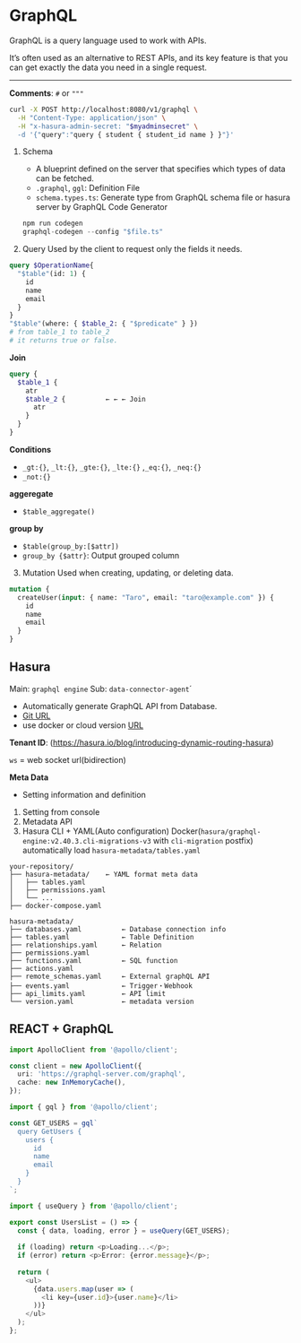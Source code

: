 # GraphQL

GraphQL is a query language used to work with APIs.

It’s often used as an alternative to REST APIs, and its key feature is that you can get exactly the data you need in a single request.

---

**Comments**:  `#` or `"""`

```bash
curl -X POST http://localhost:8080/v1/graphql \
  -H "Content-Type: application/json" \
  -H "x-hasura-admin-secret: "$myadminsecret" \
  -d '{"query":"query { student { student_id name } }"}'
```

1. Schema
    * A blueprint defined on the server that specifies which types of data can be fetched.
    * `.graphql`, `ggl`: Definition File
    * `schema.types.ts`: Generate type from GraphQL schema file or hasura server by GraphQL Code Generator
    ```ts
    npm run codegen
    graphql-codegen --config "$file.ts"
    ```

2. Query
Used by the client to request only the fields it needs.
```graphql
query $OperationName{
  "$table"(id: 1) {
    id
    name
    email
  }
}
"$table"(where: { $table_2: { "$predicate" } }) 
# from table_1 to table_2
# it returns true or false.                                         
```
**Join**
```graphql
query {
  $table_1 {
    atr
    $table_2 {          ← ← ← Join
      atr
    }
  }
}
```
**Conditions**
* `_gt:{}`, `_lt:{}`, `_gte:{}`, `_lte:{}` ,`_eq:{}`, `_neq:{}`
* `_not:{}`

**aggeregate**
* `$table_aggregate()`

**group by**
* `$table(group_by:[$attr])`
* `group_by {$attr}`: Output grouped column

3. Mutation
Used when creating, updating, or deleting data.
```graphql
mutation {
  createUser(input: { name: "Taro", email: "taro@example.com" }) {
    id
    name
    email
  }
}

```


## Hasura
Main: `graphql engine`
Sub: `data-connector-agent`´

* Automatically generate GraphQL API from Database.
* [Git URL](https://github.com/hasura/graphql-engine)
* use docker or cloud version [URL](https://cloud.hasura.io)

**Tenant ID**:
(https://hasura.io/blog/introducing-dynamic-routing-hasura)

`ws` = web socket url(bidirection)


**Meta Data**
* Setting information and definition
1. Setting from console
2. Metadata API 
3. Hasura CLI + YAML(Auto configuration)
Docker(`hasura/graphql-engine:v2.40.3.cli-migrations-v3` with `cli-migration` postfix) automatically load `hasura-metadata/tables.yaml`
```
your-repository/
├── hasura-metadata/    ← YAML format meta data
│   ├── tables.yaml
│   ├── permissions.yaml
│   └── ...
├── docker-compose.yaml
```
```
hasura-metadata/
├── databases.yaml          ← Database connection info
├── tables.yaml             ← Table Definition
├── relationships.yaml      ← Relation
├── permissions.yaml    
├── functions.yaml          ← SQL function
├── actions.yaml            
├── remote_schemas.yaml     ← External graphQL API
├── events.yaml             ← Trigger・Webhook
├── api_limits.yaml         ← API limit
└── version.yaml            ← metadata version

```

## REACT + GraphQL
```ts
import ApolloClient from '@apollo/client';

const client = new ApolloClient({
  uri: 'https://graphql-server.com/graphql',
  cache: new InMemoryCache(),
});
```

```ts
import { gql } from '@apollo/client';

const GET_USERS = gql`
  query GetUsers {
    users {
      id
      name
      email
    }
  }
`;
```

```ts
import { useQuery } from '@apollo/client';

export const UsersList = () => {
  const { data, loading, error } = useQuery(GET_USERS);
  
  if (loading) return <p>Loading...</p>;
  if (error) return <p>Error: {error.message}</p>;
  
  return (
    <ul>
      {data.users.map(user => (
        <li key={user.id}>{user.name}</li>
      ))}
    </ul>
  );
};
```
